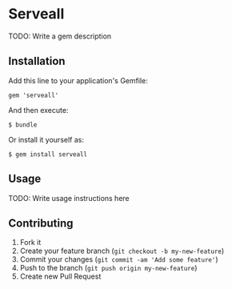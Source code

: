 # Serveall

TODO: Write a gem description

## Installation

Add this line to your application's Gemfile:

    gem 'serveall'

And then execute:

    $ bundle

Or install it yourself as:

    $ gem install serveall

## Usage

TODO: Write usage instructions here

## Contributing

1. Fork it
2. Create your feature branch (`git checkout -b my-new-feature`)
3. Commit your changes (`git commit -am 'Add some feature'`)
4. Push to the branch (`git push origin my-new-feature`)
5. Create new Pull Request
